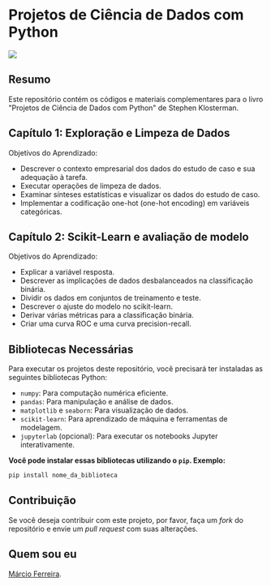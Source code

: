 # Projetos de Ciência de Dados com Python

<img src="https://github.com/msftro/Projetos-Packt/assets/145237548/ecbee1fd-9580-4c5a-8817-102eec69fb88">

## Resumo

Este repositório contém os códigos e materiais complementares para o livro "Projetos de Ciência de Dados com Python" de Stephen Klosterman.

## Capítulo 1: Exploração e Limpeza de Dados

Objetivos do Aprendizado:

- Descrever o contexto empresarial dos dados do estudo de caso e sua adequação à tarefa.
- Executar operações de limpeza de dados.
- Examinar sínteses estatísticas e visualizar os dados do estudo de caso.
- Implementar a codificação one-hot (one-hot encoding) em variáveis categóricas.

## Capítulo 2: Scikit-Learn e avaliação de modelo

Objetivos do Aprendizado:

- Explicar a variável resposta.
- Descrever as implicações de dados desbalanceados na classificação binária.
- Dividir os dados em conjuntos de treinamento e teste.
- Descrever o ajuste do modelo no scikit-learn.
- Derivar várias métricas para a classificação binária.
- Criar uma curva ROC e uma curva precision-recall.

## Bibliotecas Necessárias

Para executar os projetos deste repositório, você precisará ter instaladas as seguintes bibliotecas Python:

- `numpy`: Para computação numérica eficiente.
- `pandas`: Para manipulação e análise de dados.
- `matplotlib` e `seaborn`: Para visualização de dados.
- `scikit-learn`: Para aprendizado de máquina e ferramentas de modelagem.
- `jupyterlab` (opcional): Para executar os notebooks Jupyter interativamente.

**Você pode instalar essas bibliotecas utilizando o `pip`. Exemplo:**

```bash
pip install nome_da_biblioteca
```

## Contribuição

Se você deseja contribuir com este projeto, por favor, faça um *fork* do repositório e envie um *pull request* com suas alterações.

## Quem sou eu

[Márcio Ferreira](https://www.linkedin.com/in/ms-ferreira/).
